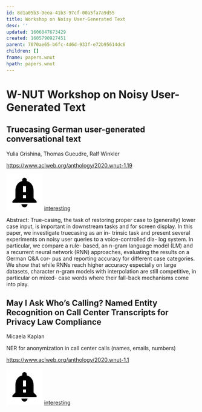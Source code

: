 ```yaml
---
id: 8d1a05b3-9eea-41b3-97cf-00a5fa7a9d55
title: Workshop on Noisy User-Generated Text
desc: ''
updated: 1606047673429
created: 1605790927451
parent: 7070ae65-b6fc-4d6d-933f-e72b95614dc6
children: []
fname: papers.wnut
hpath: papers.wnut
---
```

# W-NUT Workshop on Noisy User-Generated Text

## Truecasing German user-generated conversational text

Yulia Grishina, Thomas Gueudre, Ralf Winkler 

<https://www.aclweb.org/anthology/2020.wnut-1.19>

![](/assets/images/2020-11-22-13-15-42.png)
[interesting](8c716ab6-e253-4b05-8167-ad399382adbb)

Abstract: True-casing, the task of restoring proper case to (generally) lower case input, is important in downstream tasks and for screen display. In this paper, we investigate truecasing as an in- trinsic task and present several experiments on noisy user queries to a voice-controlled dia- log system. In particular, we compare a rule- based, an n-gram language model (LM) and a recurrent neural network (RNN) approaches, evaluating the results on a German Q&A cor- pus and reporting accuracy for different case categories. We show that while RNNs reach higher accuracy especially on large datasets, character n-gram models with interpolation are still competitive, in particular on mixed- case words where their fall-back mechanisms come into play.

## May I Ask Who’s Calling? Named Entity Recognition on Call Center Transcripts for Privacy Law Compliance

Micaela Kaplan

NER for anonymization in call center calls (names, emails, numbers)

<https://www.aclweb.org/anthology/2020.wnut-1.1>

![](/assets/images/2020-11-22-13-15-42.png)
[interesting](8c716ab6-e253-4b05-8167-ad399382adbb)

